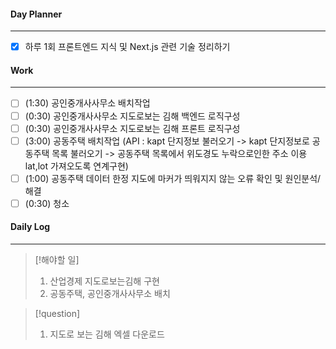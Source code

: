 
#### Day Planner
---
- [x] 하루 1회 프론트엔드 지식 및 Next.js 관련 기술 정리하기


#### Work
---
- [ ] (1:30) 공인중개사사무소 배치작업
- [ ] (0:30) 공인중개사사무소 지도로보는 김해 백엔드 로직구성
- [ ] (0:30) 공인중개사사무소 지도로보는 김해 프론트 로직구성
- [ ] (3:00) 공동주택 배치작업 (API : kapt 단지정보 불러오기 -> kapt 단지정보로 공동주택 목록 불러오기 -> 공동주택 목록에서 위도경도 누락으로인한 주소 이용 lat,lot 가져오도록 연계구현) 
- [ ] (1:00) 공동주택 데이터 한정 지도에 마커가 띄워지지 않는 오류 확인 및 원인분석/해결 
- [ ] (0:30) 청소

#### Daily Log
---
> [!해야할 일]
> 1. 산업경제 지도로보는김해 구현
> 2. 공동주택, 공인중개사사무소 배치

> [!question]
> 1. 지도로 보는 김해 엑셀 다운로드
